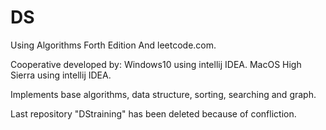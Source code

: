 # DS

Using Algorithms Forth Edition And leetcode.com.

Cooperative developed by:
Windows10 using intellij IDEA.
MacOS High Sierra using intellij IDEA.

Implements base algorithms, data structure, sorting, searching and graph.

Last repository "DStraining" has been deleted because of confliction.
